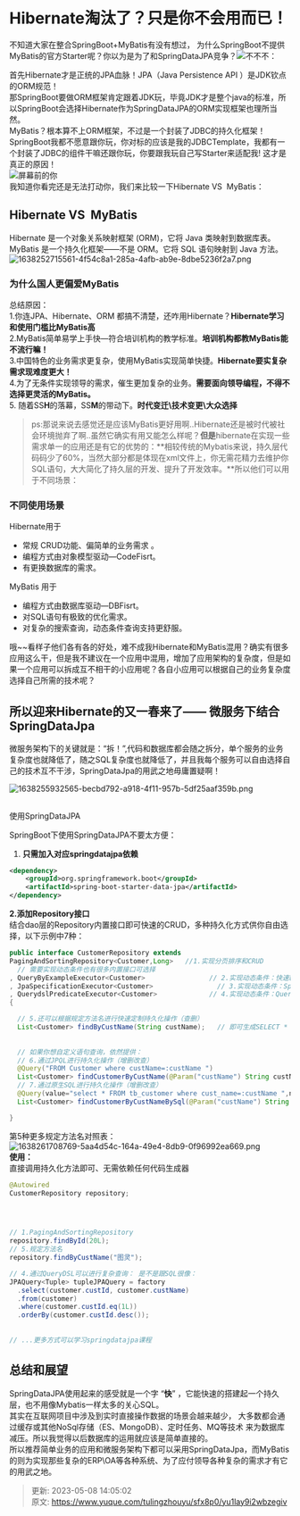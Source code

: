 # Hibernate淘汰了？只是你不会用而已！

不知道大家在整合SpringBoot+MyBatis有没有想过， 为什么SpringBoot不提供MyBatis的官方Starter呢？你以为是为了和SpringDataJPA竞争？![不不不](./img/RAxy--OG6f3qRMzO/1638257283336-dc83d7ff-e1c4-45c2-9a82-c130b0e9110c-946397.png)：



首先Hibernate才是正统的JPA血脉！JPA（Java Persistence API ）是JDK钦点的ORM规范！  
那SpringBoot要做ORM框架肯定跟着JDK玩，毕竟JDK才是整个java的标准，所以SpringBoot会选择Hibernate作为SpringDataJPA的ORM实现框架也理所当然。  
MyBatis？根本算不上ORM框架，不过是一个封装了JDBC的持久化框架！SpringBoot我都不愿意跟你玩，你对标的应该是我的JDBCTemplate，我都有一个封装了JDBC的组件干嘛还跟你玩，你要跟我玩自己写Starter来适配我! 这才是真正的原因！  
![屏幕前的你](./img/RAxy--OG6f3qRMzO/1638257160129-e157f79c-6e23-4d61-a36d-307c8449c156-233000.png)  
我知道你看完还是无法打动你，我们来比较一下Hibernate VS  MyBatis：







## Hibernate VS  MyBatis


Hibernate 是一个对象关系映射框架 (ORM)，它将 Java 类映射到数据库表。  
MyBatis 是一个持久化框架——不是 ORM。它将 SQL 语句映射到 Java 方法。  
![1638252715561-4f54c8a1-285a-4afb-ab9e-8dbe5236f2a7.png](./img/RAxy--OG6f3qRMzO/1638252715561-4f54c8a1-285a-4afb-ab9e-8dbe5236f2a7-177138.png)



### 为什么国人更偏爱MyBatis


总结原因：  
1.你连JPA、Hibernate、ORM 都搞不清楚，还咋用Hibernate？**Hibernate学习和使用门槛比MyBatis高**  
2.MyBatis简单易学上手快—符合培训机构的教学标准。**培训机构都教MyBatis能不流行嘛！**  
3.中国特色的业务需求更复杂，使用MyBatis实现简单快捷。**Hibernate要实复杂需求现难度更大！**  
4.为了无条件实现领导的需求，催生更加复杂的业务。**需要面向领导编程，不得不选择更灵活的MyBatis。**  
5. 随着SS**H**的落幕，SS**M**的带动下。**时代变迁\技术变更\大众选择**



> ps:那说来说去感觉还是应该MyBatis更好用啊..Hibernate还是被时代被社会环境抛弃了啊..虽然它确实有用又能怎么样呢？**但是**hibernate在实现一些需求单一的应用还是有它的优势的：**相较传统的Mybatis来说，持久层代码码少了60%，当然大部分都是体现在xml文件上，你无需花精力去维护你SQL语句，大大简化了持久层的开发、提升了开发效率。**所以他们可以用于不同场景：
>







### 不同使用场景


Hibernate用于



+ 常规 CRUD功能、偏简单的业务需求 。
+ 编程方式由对象模型驱动—CodeFisrt。
+ 有更换数据库的需求。



MyBatis 用于



+ 编程方式由数据库驱动—DBFisrt。
+ 对SQL语句有极致的优化需求。
+ 对复杂的搜索查询，动态条件查询支持更舒服。



哦~~看样子他们各有各的好处，难不成我Hibernate和MyBatis混用？确实有很多应用这么干，但是我不建议在一个应用中混用，增加了应用架构的复杂度，但是如果一个应用可以拆成互不相干的小应用呢？各自小应用可以根据自己的业务复杂度选择自己所需的技术呢？







## 所以迎来Hibernate的又一春来了—— 微服务下结合SpringDataJpa


微服务架构下的关键就是：“拆！”,代码和数据库都会随之拆分，单个服务的业务复杂度也就降低了，随之SQL复杂度也就降低了，并且我每个服务可以自由选择自己的技术互不干涉，SpringDataJpa的用武之地毋庸置疑啊！



![1638255932565-becbd792-a918-4f11-957b-5df25aaf359b.png](./img/RAxy--OG6f3qRMzO/1638255932565-becbd792-a918-4f11-957b-5df25aaf359b-852902.png)



##   
使用SpringDataJPA


SpringBoot下使用SpringDataJPA不要太方便：



1. **只需加入对应springdatajpa依赖**



```xml
<dependency>
    <groupId>org.springframework.boot</groupId>
    <artifactId>spring-boot-starter-data-jpa</artifactId>
</dependency>
```



**2.添加Repository接口**  
结合dao层的Repository内置接口即可快速的CRUD，多种持久化方式供你自由选择，以下示例中7种：



```java
public interface CustomerRepository extends 
PagingAndSortingRepository<Customer,Long>   //1.实现分页排序和CRUD
  // 需要实现动态条件也有很多内置接口可选择
, QueryByExampleExecutor<Customer>				  // 2.实现动态条件：快速精确匹配（查）
, JpaSpecificationExecutor<Customer>				// 3.实现动态条件：Specification（查）
, QuerydslPredicateExecutor<Customer>			  // 4.实现动态条件：Querydsl（查）
{

  // 5.还可以根据规定方法名进行快速定制持久化操作（查删）
  List<Customer> findByCustName(String custName);   // 即可生成SELECT * FROM Customer WHERE custName=?
  
  
  // 如果你想自定义语句查询，依然提供：
  // 6.通过JPQL进行持久化操作（增删改查）
  @Query("FROM Customer where custName=:custName ")
  List<Customer> findCustomerByCustName(@Param("custName") String custName);
  // 7.通过原生SQL进行持久化操作（增删改查）
  @Query(value="select * FROM tb_customer where cust_name=:custName ",nativeQuery = true)
  List<Customer> findCustomerByCustNameBySql(@Param("custName") String custName);

}
```



第5种更多规定方法名对照表：  
![1638261708769-5aa4d54c-164a-49e4-8db9-0f96992ea669.png](./img/RAxy--OG6f3qRMzO/1638261708769-5aa4d54c-164a-49e4-8db9-0f96992ea669-219112.png)  
**使用：**  
直接调用持久化方法即可、无需依赖任何代码生成器



```java
@Autowired
CustomerRepository repository;




// 1.PagingAndSortingRepository
repository.findById(20L);
// 5.规定方法名
repository.findByCustName("图灵");

// 4.通过QueryDSL可以进行复杂查询： 是不是跟SQL很像：
JPAQuery<Tuple> tupleJPAQuery = factory
  .select(customer.custId, customer.custName)
  .from(customer)
  .where(customer.custId.eq(1L))
  .orderBy(customer.custId.desc());
  
  
// ...更多方式可以学习springdatajpa课程
```







## 总结和展望


SpringDataJPA使用起来的感受就是一个字 “**快**” ，它能快速的搭建起一个持久层，也不用像Mybatis一样太多的关心SQL。   
其实在互联网项目中涉及到实时直接操作数据的场景会越来越少， 大多数都会通过缓存或其他NoSql存储（ES、MongoDB）、定时任务、MQ等技术 来为数据库减压。所以我觉得以后数据库的运用就应该是简单直接的。  
所以推荐简单业务的应用和微服务架构下都可以采用SpringDataJpa，而MyBatis的则为实现那些复杂的ERP\OA等各种系统、为了应付领导各种复杂的需求才有它的用武之地。



> 更新: 2023-05-08 14:05:02  
> 原文: <https://www.yuque.com/tulingzhouyu/sfx8p0/yu1lay9i2wbzegiv>